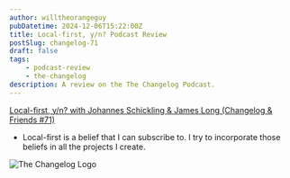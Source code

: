 ```yaml
---
author: willtheorangeguy
pubDatetime: 2024-12-06T15:22:00Z
title: Local-first, y/n? Podcast Review
postSlug: changelog-71
draft: false
tags:
    - podcast-review
    - the-changelog
description: A review on the The Changelog Podcast.
---
```


[Local-first, y/n?  with Johannes Schickling & James Long (Changelog & Friends #71)](https://changelog.com/friends/71)

-   Local-first is a belief that I can subscribe to. I try to incorporate those beliefs in all the projects I create.

![The Changelog Logo](https://is1-ssl.mzstatic.com/image/thumb/Podcasts123/v4/b5/b1/43/b5b14333-7cbe-123d-c444-0204e5d08102/mza_311421542997449775.png/300x300bb.webp)
